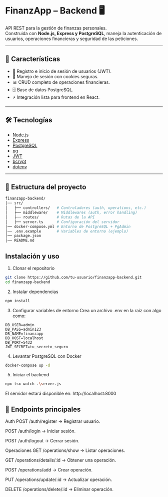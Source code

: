 # FinanzApp – Backend 🖥️  

API REST para la gestión de finanzas personales.  
Construida con **Node.js, Express y PostgreSQL**, maneja la autenticación de usuarios, operaciones financieras y seguridad de las peticiones.  

---

## 🚀 Características  

- 👤 Registro e inicio de sesión de usuarios (JWT).  
- 🔐 Manejo de sesión con cookies seguras.  
- 📊 CRUD completo de operaciones financieras.  
- 🗄️ Base de datos PostgreSQL.  
- ⚡ Integración lista para frontend en React.  

---

## 🛠️ Tecnologías  

- [Node.js](https://nodejs.org/)  
- [Express](https://expressjs.com/)  
- [PostgreSQL](https://www.postgresql.org/)  
- [pg](https://node-postgres.com/)  
- [JWT](https://jwt.io/)  
- [bcrypt](https://www.npmjs.com/package/bcrypt)  
- [dotenv](https://github.com/motdotla/dotenv)  

---

## 📂 Estructura del proyecto  

```bash
finanzapp-backend/
│── src/
│   ├── controllers/   # Controladores (auth, operations, etc.)
│   ├── middleware/    # Middlewares (auth, error handling)
│   ├── routes/        # Rutas de la API
│   ├── server.ts      # Configuración del servidor
│── docker-compose.yml # Entorno de PostgreSQL + PgAdmin
│── .env.example       # Variables de entorno (ejemplo)
│── package.json
│── README.md
```

## Instalación y uso
1. Clonar el repositorio
```bash
git clone https://github.com/tu-usuario/finanzapp-backend.git
cd finanzapp-backend
```
2. Instalar dependencias
```bash
npm install
```

3. Configurar variables de entorno
Crea un archivo .env en la raíz con algo como:

```.env
DB_USER=admin
DB_PASS=admin123
DB_NAME=finanzapp
DB_HOST=localhost
DB_PORT=5432
JWT_SECRET=tu_secreto_seguro
```
4. Levantar PostgreSQL con Docker
```bash
docker-compose up -d
```
5. Iniciar el backend
```bash
npx tsx watch .\server.js
```
El servidor estará disponible en:
http://localhost:8000

## 📌 Endpoints principales
Auth
POST /auth/register → Registrar usuario.

POST /auth/login → Iniciar sesión.

POST /auth/logout → Cerrar sesión.

Operaciones
GET /operations/show → Listar operaciones.

GET /operations/details/:id → Obtener una operación.

POST /operations/add → Crear operación.

PUT /operations/update/:id → Actualizar operación.

DELETE /operations/delete/:id → Eliminar operación.
